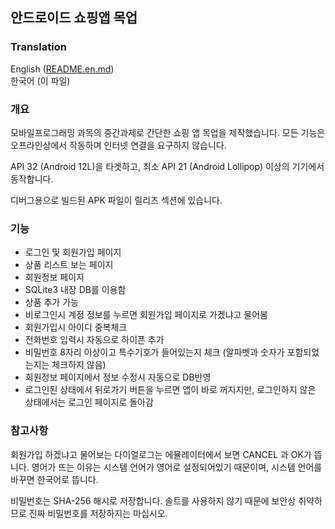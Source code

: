 ## 안드로이드 쇼핑앱 목업

### Translation
English ([README.en.md](README.en.md))  
한국어 (이 파일)

### 개요
모바일프로그래밍 과목의 중간과제로 간단한 쇼핑 앱 목업을 제작했습니다.
모든 기능은 오프라인상에서 작동하며 인터넷 연결을 요구하지 않습니다.

API 32 (Android 12L)을 타겟하고, 최소 API 21 (Android Lollipop) 이상의 기기에서 동작합니다.

디버그용으로 빌드된 APK 파일이 릴리즈 섹션에 있습니다.

### 기능
 * 로그인 및 회원가입 페이지
 * 상품 리스트 보는 페이지
 * 회원정보 페이지
 * SQLite3 내장 DB를 이용함
 * 상품 추가 가능
 * 비로그인시 계정 정보를 누르면 회원가입 페이지로 가겠냐고 물어봄
 * 회원가입시 아이디 중복체크
 * 전화번호 입력시 자동으로 하이픈 추가
 * 비밀번호 8자리 이상이고 특수기호가 들어있는지 체크 (알파벳과 숫자가 포함되었는지는 체크하지 않음)
 * 회원정보 페이지에서 정보 수정시 자동으로 DB반영
 * 로그인된 상태에서 뒤로가기 버튼을 누르면 앱이 바로 꺼지지만, 로그인하지 않은 상태에서는 로그인 페이지로 돌아감

### 참고사항
회원가입 하겠냐고 물어보는 다이얼로그는 에뮬레이터에서 보면 CANCEL 과 OK가 뜹니다.
영어가 뜨는 이유는 시스템 언어가 영어로 설정되어있기 때문이며, 시스템 언어를 바꾸면 한국어로 뜹니다.

비밀번호는 SHA-256 해시로 저장합니다.
솔트를 사용하지 않기 때문에 보안상 취약하므로 진짜 비밀번호를 저장하지는 마십시오.
